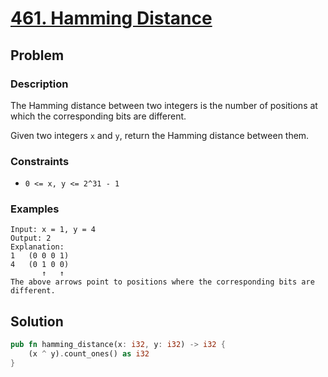 # [461. Hamming Distance](https://leetcode.com/problems/hamming-distance/)

## Problem

### Description

The Hamming distance between two integers is the number of positions at
which the corresponding bits are different.

Given two integers `x` and `y`, return the Hamming distance between them.

### Constraints

* `0 <= x, y <= 2^31 - 1`

### Examples

```text
Input: x = 1, y = 4
Output: 2
Explanation:
1   (0 0 0 1)
4   (0 1 0 0)
       ↑   ↑
The above arrows point to positions where the corresponding bits are different.
```

## Solution

```rust
pub fn hamming_distance(x: i32, y: i32) -> i32 {
    (x ^ y).count_ones() as i32
}
```
